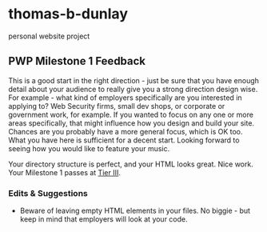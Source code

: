 # thomas-b-dunlay
personal website project

## PWP Milestone 1 Feedback
This is a good start in the right direction - just be sure that you have enough detail about your audience to really give you a strong direction design wise. For example - what kind of employers specifically are you interested in applying to? Web Security firms, small dev shops, or corporate or government work, for example. If you wanted to focus on any one or more areas specifically, that might influence how you design and build your site. Chances are you probably have a more general focus, which is OK too. What you have here is sufficient for a decent start. Looking forward to seeing how you would like to feature your music.

Your directory structure is perfect, and your HTML looks great. Nice work. Your Milestone 1 passes at [Tier III](https://bootcamp-coders.cnm.edu/projects/personal/rubric/).

### Edits &amp; Suggestions
- Beware of leaving empty HTML elements in your files. No biggie - but keep in mind that employers will look at your code.
